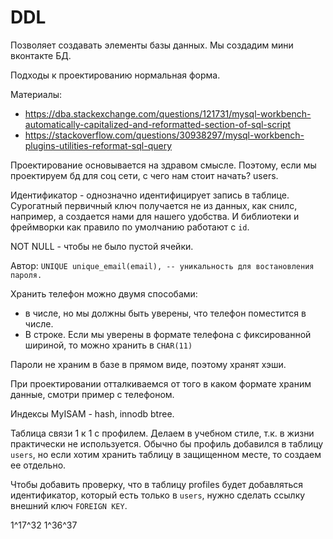 # DDL

Позволяет создавать элементы базы данных. Мы создадим мини
вконтакте БД.

Подходы к проектированию нормальная форма.

Материалы:
* https://dba.stackexchange.com/questions/121731/mysql-workbench-automatically-capitalized-and-reformatted-section-of-sql-script
* https://stackoverflow.com/questions/30938297/mysql-workbench-plugins-utilities-reformat-sql-query

Проектирование основывается на здравом смысле. Поэтому, если
мы проектируем бд для соц сети, с чего нам стоит начать?
users.

Идентификатор - однозначно идентифицирует запись в таблице.
Сурогатный первичный ключ получается не из данных, как снилс,
например, а создается нами для нашего удобства. И библиотеки
и фреймворки как правило по умолчанию работают с `id`.

NOT NULL - чтобы не было пустой ячейки.

Автор: `UNIQUE unique_email(email), -- уникальность для востановления пароля.`

Хранить телефон можно двумя способами:
* в числе, но мы должны быть уверены, что телефон поместится
в числе.
* В строке. Если мы уверены в формате телефона с фиксированной
шириной, то можно хранить в `CHAR(11)`
  
Пароли не храним в базе в прямом виде, поэтому хранят хэши.


При проектировании отталкиваемся от того в каком формате
храним данные, смотри пример с телефоном.

Индексы MyISAM - hash, innodb btree.

Таблица связи 1 к 1 с профилем. Делаем в учебном стиле, т.к.
в жизни практически не используется. Обычно бы профиль добавился
в таблицу `users`, но если хотим хранить таблицу в защищенном
месте, то создаем ее отдельно.

Чтобы добавить проверку, что в таблицу profiles будет
добавляться идентификатор, который есть только в `users`,
нужно сделать ссылку внешний ключ `FOREIGN KEY`.

1^17^32
1^36^37